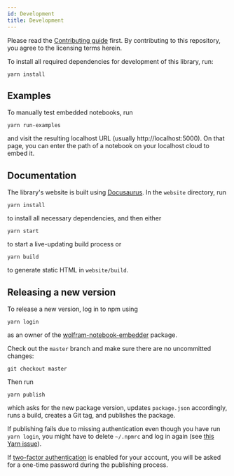 ```yaml
---
id: Development
title: Development
---
```


Please read the [Contributing guide](https://github.com/WolframResearch/wolfram-notebook-embedder/CONTRIBUTING.md) first. By contributing to this repository, you agree to the licensing terms herein.

To install all required dependencies for development of this library, run:

    yarn install

## Examples

To manually test embedded notebooks, run

    yarn run-examples
    
and visit the resulting localhost URL (usually http://localhost:5000). On that page, you can enter the path of a notebook on your localhost cloud to embed it.

## Documentation

The library's website is built using [Docusaurus](https://docusaurus.io). In the `website` directory, run

    yarn install
    
to install all necessary dependencies, and then either

    yarn start
    
to start a live-updating build process or

    yarn build
    
to generate static HTML in `website/build`.

## Releasing a new version

To release a new version, log in to npm using

    yarn login
    
as an owner of the [wolfram-notebook-embedder](https://www.npmjs.com/package/wolfram-notebook-embedder) package.

Check out the `master` branch and make sure there are no uncommitted changes:

    git checkout master
    
Then run

    yarn publish
    
which asks for the new package version, updates `package.json` accordingly, runs a build, creates a Git tag, and publishes the package.

If publishing fails due to missing authentication even though you have run `yarn login`, you might have to delete `~/.npmrc` and log in again (see [this Yarn issue](https://github.com/yarnpkg/yarn/issues/4709)).

If [two-factor authentication](https://docs.npmjs.com/configuring-two-factor-authentication) is enabled for your account, you will be asked for a one-time password during the publishing process.
